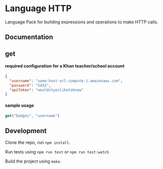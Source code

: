 Language HTTP
=============

Language Pack for building expressions and operations to make HTTP calls.

Documentation
-------------
## get

#### required configuration for a Khan teacher/school account
```json
{
  "username": "some-host-url.compute-1.amazonaws.com",
  "password": "5432",
  "apiToken": "wouldntyouliketoknow"
}

```

#### sample usage
```js
get("badges", "username")
```

Development
-----------

Clone the repo, run `npm install`.

Run tests using `npm run test` or `npm run test:watch`

Build the project using `make`.
